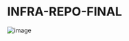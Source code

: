 # INFRA-REPO-FINAL
![image](https://drive.google.com/uc?export=view&id=16UJo2A8YzLkRC7rz6fsjgqwgirR3DM-1)
